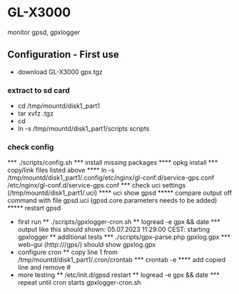 # GL-X3000

monitor gpsd, gpxlogger

## Configuration - First use

* download GL-X3000 gpx.tgz

### extract to sd card
* cd /tmp/mountd/disk1_part1
* tar xvfz <name>.tgz
* cd
* ln -s /tmp/mountd/disk1_part1/scripts scripts
### check config
*** ./scripts/config.sh
*** install missing packages
**** opkg install <list of packages from output>
*** copy/link files listed above
**** ln -s /tmp/mountd/disk1_part1/.config/etc/nginx/gl-conf.d/service-gps.conf /etc/nginx/gl-conf.d/service-gps.conf
*** check uci settings (/tmp/mountd/disk1_part1/.uci)
**** uci show gpsd
***** compare output off command with file gpsd.uci (gpsd.core.parameters needs to be added)
***** restart gpsd
* first run
** ./scripts/gpxlogger-cron.sh
** logread -e gpx && date
*** output like this should shown: 05.07.2023 11:29.00 CEST: starting gpxlogger
** additional tests
*** ./scripts/gpx-parse.php gpxlog.gpx
*** web-gui (http://<your router name here>/gps/) should show gpxlog.gpx
* configure cron
** copy line 1 from /tmp/mountd/disk1_part1/.cron/crontab
*** crontab -e
**** add copied line and remove #
* more testing
** /etc/init.d/gpsd restart
** logread -e gpx && date
*** repeat until cron starts gpxlogger-cron.sh